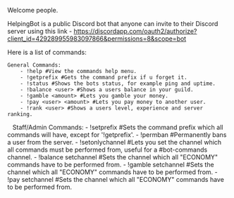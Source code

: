 Welcome people.

HelpingBot is a public Discord bot that anyone can invite to their Discord server using this link - https://discordapp.com/oauth2/authorize?client_id=429289955983097866&permissions=8&scope=bot

Here is a list of commands:

    General Commands:
        - !help #View the commands help menu.
        - !getprefix #Gets the command prefix if u forget it.
        - !status #Shows the bots status, for example ping and uptime.
        - !balance <user> #Shows a users balance in your guild.
        - !gamble <amount> #Lets you gamble your money.
        - !pay <user> <amount> #Lets you pay money to another user.
        - !rank <user> #Shows a users level, experience and server ranking.

    Staff/Admin Commands:
        - !setprefix <prefix> #Sets the command prefix which all commands will have, except for '!getprefix'.
        - !permban <user> #Permanently bans a user from the server.
        - !setonlychannel <channel> #Lets you set the channel which all commands must be performed from, useful for a #bot-commands channel.
        - !balance setchannel <channel> #Sets the channel which all "ECONOMY" commands have to be performed from.
        - !gamble setchannel <channel> #Sets the channel which all "ECONOMY" commands have to be performed from.
        - !pay setchannel <channel> #Sets the channel which all "ECONOMY" commands have to be performed from.
